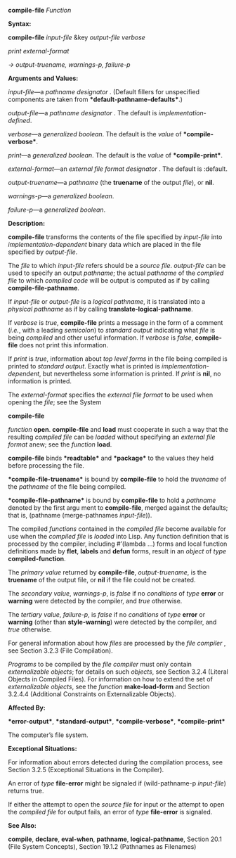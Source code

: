 **compile-file** *Function* 

**Syntax:** 

**compile-file** *input-file* &key *output-file verbose* 

*print external-format* 

*→ output-truename, warnings-p, failure-p* 

**Arguments and Values:** 

*input-file*—a *pathname designator* . (Default fillers for unspecified components are taken from **\*default-pathname-defaults\***.) 

*output-file*—a *pathname designator* . The default is *implementation-defined*. 

*verbose*—a *generalized boolean*. The default is the *value* of **\*compile-verbose\***. 

*print*—a *generalized boolean*. The default is the *value* of **\*compile-print\***. 

*external-format*—an *external file format designator* . The default is :default. 

*output-truename*—a *pathname* (the **truename** of the output *file*), or **nil**. 

*warnings-p*—a *generalized boolean*. 

*failure-p*—a *generalized boolean*. 

**Description:** 

**compile-file** transforms the contents of the file specified by *input-file* into *implementation-dependent* binary data which are placed in the file specified by *output-file*. 

The *file* to which *input-file* refers should be a *source file*. *output-file* can be used to specify an output *pathname*; the actual *pathname* of the *compiled file* to which *compiled code* will be output is computed as if by calling **compile-file-pathname**. 

If *input-file* or *output-file* is a *logical pathname*, it is translated into a *physical pathname* as if by calling **translate-logical-pathname**. 

If *verbose* is *true*, **compile-file** prints a message in the form of a comment (*i.e.*, with a leading *semicolon*) to *standard output* indicating what *file* is being *compiled* and other useful information. If *verbose* is *false*, **compile-file** does not print this information. 

If *print* is *true*, information about *top level forms* in the file being compiled is printed to *standard output*. Exactly what is printed is *implementation-dependent*, but nevertheless some information is printed. If *print* is **nil**, no information is printed. 

The *external-format* specifies the *external file format* to be used when opening the *file*; see the System 

 

 

**compile-file** 

*function* **open**. **compile-file** and **load** must cooperate in such a way that the resulting *compiled file* can be *loaded* without specifying an *external file format* anew; see the *function* **load**. 

**compile-file** binds **\*readtable\*** and **\*package\*** to the values they held before processing the file. 

**\*compile-file-truename\*** is bound by **compile-file** to hold the *truename* of the *pathname* of the file being compiled. 

**\*compile-file-pathname\*** is bound by **compile-file** to hold a *pathname* denoted by the first argu ment to **compile-file**, merged against the defaults; that is, (pathname (merge-pathnames *input-file*)). 

The compiled *functions* contained in the *compiled file* become available for use when the *compiled file* is *loaded* into Lisp. Any function definition that is processed by the compiler, including #’(lambda ...) forms and local function definitions made by **flet**, **labels** and **defun** forms, result in an *object* of *type* **compiled-function**. 

The *primary value* returned by **compile-file**, *output-truename*, is the **truename** of the output file, or **nil** if the file could not be created. 

The *secondary value*, *warnings-p*, is *false* if no *conditions* of *type* **error** or **warning** were detected by the compiler, and *true* otherwise. 

The *tertiary value*, *failure-p*, is *false* if no *conditions* of *type* **error** or **warning** (other than **style-warning**) were detected by the compiler, and *true* otherwise. 

For general information about how *files* are processed by the *file compiler* , see Section 3.2.3 (File Compilation). 

*Programs* to be compiled by the *file compiler* must only contain *externalizable objects*; for details on such *objects*, see Section 3.2.4 (Literal Objects in Compiled Files). For information on how to extend the set of *externalizable objects*, see the *function* **make-load-form** and Section 3.2.4.4 (Additional Constraints on Externalizable Objects). 

**Affected By:** 

**\*error-output\***, **\*standard-output\***, **\*compile-verbose\***, **\*compile-print\*** 

The computer’s file system. 

**Exceptional Situations:** 

For information about errors detected during the compilation process, see Section 3.2.5 (Exceptional Situations in the Compiler). 

An error of *type* **file-error** might be signaled if (wild-pathname-p *input-file*) returns true. 

If either the attempt to open the *source file* for input or the attempt to open the *compiled file* for output fails, an error of *type* **file-error** is signaled. 



 

 

**See Also:** 

**compile**, **declare**, **eval-when**, **pathname**, **logical-pathname**, Section 20.1 (File System Concepts), Section 19.1.2 (Pathnames as Filenames) 

